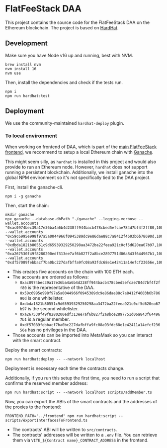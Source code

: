 # FlatFeeStack DAA

This project contains the source code for the FlatFeeStack DAA on the Ethereum blockchain.
The project is based on [HardHat](https://hardhat.org/).

## Development

Make sure you have Node v16 up and running, best with NVM.

```shell
brew install nvm
nvm install 16
nvm use
```

Then, install the dependencies and check if the tests run.

```shell
npm i
npm run hardhat:test
```

## Deployment

We use the community-maintained `hardhat-deploy` plugin.

### To local environment

When working on frontend of DAA, which is part of the [main FlatFeeStack frontend](https://github.com/flatfeestack/frontend), we recommend to setup a local Ethereum chain with [Ganache](https://trufflesuite.com/ganache/).

This might seem silly, as `hardhat` is installed in this project and would also provide to run an Ethereum node. However, `hardhat` does not support running a persistent blockchain. Additionally, we install ganache into the global NPM environment so it's not specifically tied to the DAA project.

First, install the ganache-cli.

```shell
npm i -g ganache
```

Then, start the chain:

```shell
mkdir ganache
npx ganache --database.dbPath "./ganache" --logging.verbose --wallet.accounts "0xac0974bec39a17e36ba4a6b4d238ff944bacb478cbed5efcae784d7bf4f2ff80,100000000000000000000" --wallet.accounts "0x59c6995e998f97a5a0044966f0945389dc9e86dae88c7a8412f4603b6b78690d,100000000000000000000" --wallet.accounts "0xdbda1821b80551c9d65939329250298aa3472ba22feea921c0cf5d620ea67b97,100000000000000000000" --wallet.accounts "0xa267530f49f8280200edf313ee7af6b827f2a8bce2897751d06a843f644967b1,100000000000000000000" --wallet.accounts "0xdf57089febbacf7ba0bc227dafbffa9fc08a93fdc68e1e42411a14efcf23656e,100000000000000000000"
```

- This creates five accounts on the chain with 100 ETH each.
- The accounts are ordered as follows:
  - `0xac0974bec39a17e36ba4a6b4d238ff944bacb478cbed5efcae784d7bf4f2ff80` is the representative of the DAA.
  - `0x59c6995e998f97a5a0044966f0945389dc9e86dae88c7a8412f4603b6b78690d` is one whitelister.
  - `0xdbda1821b80551c9d65939329250298aa3472ba22feea921c0cf5d620ea67b97` is the second whitelister.
  - `0xa267530f49f8280200edf313ee7af6b827f2a8bce2897751d06a843f644967b1` is a regular member.
  - `0xdf57089febbacf7ba0bc227dafbffa9fc08a93fdc68e1e42411a14efcf23656e` has no privileges in the DAA.
- Those accounts can be imported into MetaMask so you can interact with the smart contract.

Deploy the smart contracts:

```shell
npm run hardhat:deploy -- --network localhost
```

Deployment is necessary each time the contracts change.

Additionally, if you run this setup the first time, you need to run a script that confirms the reserved member address:

```shell
npm run hardhat:script -- --network localhost scripts/addMember.ts
```

Now, you can export the ABIs of the smart contracts and the addresses of the proxies to the frontend:

```shell
FRONTEND_PATH="../frontend" npm run hardhat:script -- scripts/exportInterfacesToFrontend.ts
```

- The contracts' ABI will be written to `src/contracts`.
- The contracts' addresses will be written to a `.env` file. You can retrieve them via `VITE_${Contract name}_CONTRACT_ADDRESS` in the frontend.
